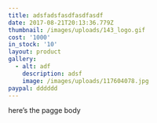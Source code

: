 ```yaml
---
title: adsfadsfasdfasdfasdf
date: 2017-08-21T20:13:36.779Z
thumbnail: /images/uploads/143_logo.gif
cost: '1000'
in_stock: '10'
layout: product
gallery:
  - alt: adf
    description: adsf
    image: /images/uploads/117604078.jpg
paypal: dddddd
---
```

here’s the pagge body
